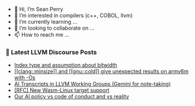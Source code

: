 - 👋 Hi, I’m Sean Perry
- 👀 I’m interested in compilers (c++, COBOL, llvm)
- 🌱 I’m currently learning ...
- 💞️ I’m looking to collaborate on ...
- 📫 How to reach me ...

<!---
s66perry/s66perry is a ✨ special ✨ repository because its `README.md` (this file) appears on your GitHub profile.
You can click the Preview link to take a look at your changes.
--->
### 📕 Latest LLVM Discourse Posts

<!-- DISCOURSE-LLVM:START -->
- [Index type and assumption about bitwidth](https://discourse.llvm.org/t/index-type-and-assumption-about-bitwidth/88287#post_15)
- [[[clang::minsize]] and [[gnu::cold]] give unexpected results on armv6m with -Os](https://discourse.llvm.org/t/clang-minsize-and-gnu-cold-give-unexpected-results-on-armv6m-with-os/88348#post_1)
- [AI Transcripts in LLVM Working Groups &lpar;Gemini for note-taking&rpar;](https://discourse.llvm.org/t/ai-transcripts-in-llvm-working-groups-gemini-for-note-taking/88075#post_10)
- [[RFC] New Wasm-Linux target support](https://discourse.llvm.org/t/rfc-new-wasm-linux-target-support/88203#post_4)
- [Our AI policy vs code of conduct and vs reality](https://discourse.llvm.org/t/our-ai-policy-vs-code-of-conduct-and-vs-reality/88300?page=2#post_31)
<!-- DISCOURSE-LLVM:END -->
